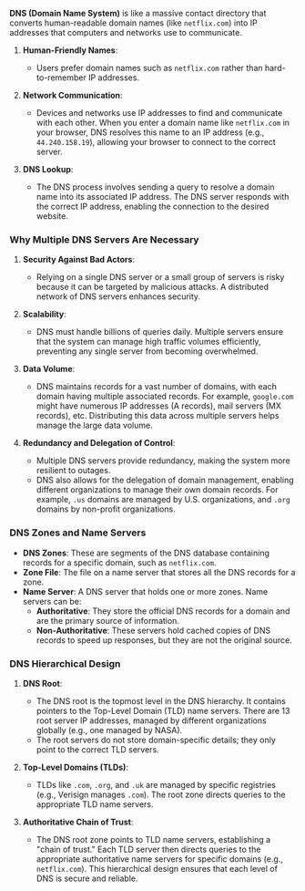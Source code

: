 **DNS (Domain Name System)** is like a massive contact directory that converts human-readable domain names (like `netflix.com`) into IP addresses that computers and networks use to communicate.

1. **Human-Friendly Names**:
   - Users prefer domain names such as `netflix.com` rather than hard-to-remember IP addresses.

2. **Network Communication**:
   - Devices and networks use IP addresses to find and communicate with each other. When you enter a domain name like `netflix.com` in your browser, DNS resolves this name to an IP address (e.g., `44.240.158.19`), allowing your browser to connect to the correct server.

3. **DNS Lookup**:
   - The DNS process involves sending a query to resolve a domain name into its associated IP address. The DNS server responds with the correct IP address, enabling the connection to the desired website.

### **Why Multiple DNS Servers Are Necessary**

1. **Security Against Bad Actors**:
   - Relying on a single DNS server or a small group of servers is risky because it can be targeted by malicious attacks. A distributed network of DNS servers enhances security.

2. **Scalability**:
   - DNS must handle billions of queries daily. Multiple servers ensure that the system can manage high traffic volumes efficiently, preventing any single server from becoming overwhelmed.

3. **Data Volume**:
   - DNS maintains records for a vast number of domains, with each domain having multiple associated records. For example, `google.com` might have numerous IP addresses (A records), mail servers (MX records), etc. Distributing this data across multiple servers helps manage the large data volume.

4. **Redundancy and Delegation of Control**:
   - Multiple DNS servers provide redundancy, making the system more resilient to outages. 
   - DNS also allows for the delegation of domain management, enabling different organizations to manage their own domain records. For example, `.us` domains are managed by U.S. organizations, and `.org` domains by non-profit organizations.

### **DNS Zones and Name Servers**

- **DNS Zones**: These are segments of the DNS database containing records for a specific domain, such as `netflix.com`.
- **Zone File**: The file on a name server that stores all the DNS records for a zone.
- **Name Server**: A DNS server that holds one or more zones. Name servers can be:
  - **Authoritative**: They store the official DNS records for a domain and are the primary source of information.
  - **Non-Authoritative**: These servers hold cached copies of DNS records to speed up responses, but they are not the original source.

### **DNS Hierarchical Design**

1. **DNS Root**:
   - The DNS root is the topmost level in the DNS hierarchy. It contains pointers to the Top-Level Domain (TLD) name servers. There are 13 root server IP addresses, managed by different organizations globally (e.g., one managed by NASA).
   - The root servers do not store domain-specific details; they only point to the correct TLD servers.

2. **Top-Level Domains (TLDs)**:
   - TLDs like `.com`, `.org`, and `.uk` are managed by specific registries (e.g., Verisign manages `.com`). The root zone directs queries to the appropriate TLD name servers.

3. **Authoritative Chain of Trust**:
   - The DNS root zone points to TLD name servers, establishing a "chain of trust." Each TLD server then directs queries to the appropriate authoritative name servers for specific domains (e.g., `netflix.com`). This hierarchical design ensures that each level of DNS is secure and reliable.
